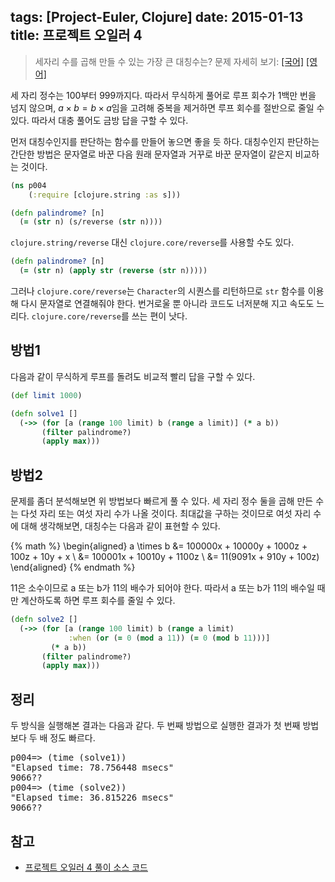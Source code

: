 tags: [Project-Euler, Clojure]
date: 2015-01-13
title: 프로젝트 오일러 4
---
> 세자리 수를 곱해 만들 수 있는 가장 큰 대칭수는?
> 문제 자세히 보기: [[국어]](http://euler.synap.co.kr/prob_detail.php?id=4) [[영어]](https://projecteuler.net/problem=4)

세 자리 정수는 100부터 999까지다. 따라서 무식하게 풀어로 루프 회수가 1백만 번을 넘지 않으며, $a \times b = b \times a$임을 고려해 중복을 제거하면 루프 회수를 절반으로 줄일 수 있다. 따라서 대충 풀어도 금방 답을 구할 수 있다.<!--more-->

먼저 대칭수인지를 판단하는 함수를 만들어 놓으면 좋을 듯 하다. 대칭수인지 판단하는 간단한 방법은 문자열로 바꾼 다음 원래 문자열과 거꾸로 바꾼 문자열이 같은지 비교하는 것이다.

```clojure
(ns p004
    (:require [clojure.string :as s]))

(defn palindrome? [n]
  (= (str n) (s/reverse (str n))))
```

`clojure.string/reverse` 대신 `clojure.core/reverse`를 사용할 수도 있다.

```clojure
(defn palindrome? [n]
  (= (str n) (apply str (reverse (str n)))))
```

그러나 `clojure.core/reverse`는 `Character`의 시퀀스를 리턴하므로 `str` 함수를 이용해 다시 문자열로 연결해줘야 한다. 번거로울 뿐 아니라 코드도 너저분해 지고 속도도 느리다. `clojure.core/reverse`를 쓰는 편이 낫다.

## 방법1
다음과 같이 무식하게 루프를 돌려도 비교적 빨리 답을 구할 수 있다.

```clojure
(def limit 1000)

(defn solve1 []
  (->> (for [a (range 100 limit) b (range a limit)] (* a b))
       (filter palindrome?)
       (apply max)))
```

## 방법2
문제를 좀더 분석해보면 위 방법보다 빠르게 풀 수 있다. 세 자리 정수 둘을 곱해 만든 수는 다섯 자리 또는 여섯 자리 수가 나올 것이다. 최대값을 구하는 것이므로 여섯 자리 수에 대해 생각해보면, 대칭수는 다음과 같이 표현할 수 있다.

{% math %}
\begin{aligned}
a \times b &= 100000x + 10000y + 1000z + 100z + 10y + x \\
&= 100001x + 10010y + 1100z \\
&= 11(9091x + 910y + 100z)
\end{aligned}
{% endmath %}

11은 소수이므로 a 또는 b가 11의 배수가 되어야 한다. 따라서 a 또는 b가 11의 배수일 때만 계산하도록 하면 루프 회수를 줄일 수 있다.

```clojure
(defn solve2 []
  (->> (for [a (range 100 limit) b (range a limit)
             :when (or (= 0 (mod a 11)) (= 0 (mod b 11)))]
         (* a b))
       (filter palindrome?)
       (apply max)))
```

## 정리
두 방식을 실행해본 결과는 다음과 같다. 두 번째 방법으로 실행한 결과가 첫 번째 방법보다 두 배 정도 빠르다.

<pre class="console">
p004=> (time (solve1))
"Elapsed time: 78.756448 msecs"
9066??
p004=> (time (solve2))
"Elapsed time: 36.815226 msecs"
9066??
</pre>

## 참고
* [프로젝트 오일러 4 풀이 소스 코드](https://github.com/ntalbs/euler/blob/master/src/p004.clj)
